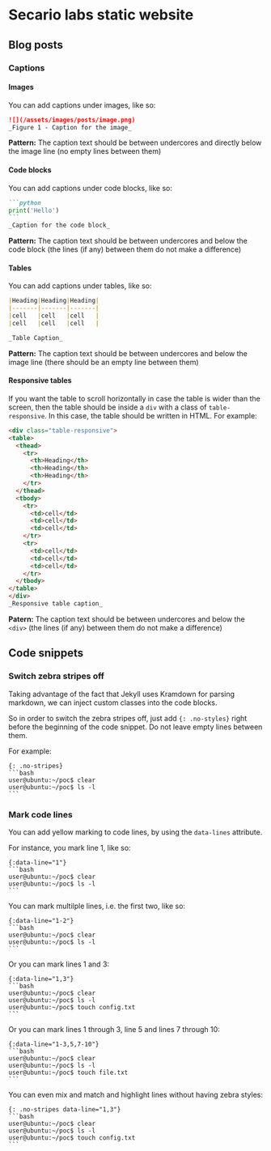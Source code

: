 # Secario labs static website

## Blog posts

### Captions

#### Images

You can add captions under images, like so:

```markdown
![](/assets/images/posts/image.png)
_Figure 1 - Caption for the image_
```

**Pattern:** The caption text should be between undercores and directly below the image line (no empty lines between them)

#### Code blocks

You can add captions under code blocks, like so:

`````markdown
```python
print('Hello')
```
_Caption for the code block_
`````

**Pattern:** The caption text should be between undercores and below the code block (the lines (if any) between them do not make a difference)

#### Tables

You can add captions under tables, like so:

```markdown
|Heading|Heading|Heading|
|-------|-------|-------|
|cell   |cell   |cell   |
|cell   |cell   |cell   |

_Table Caption_
```

**Pattern:** The caption text should be between undercores and below the image line (there should be an empty line between them)

#### Responsive tables

If you want the table to scroll horizontally in case the table is wider than the screen, then the table should be inside a `div` with a class of `table-responsive`. In this case, the table should be written in HTML. For example:

```markdown
<div class="table-responsive">
<table>
  <thead>
    <tr>
      <th>Heading</th>
      <th>Heading</th>
      <th>Heading</th>
    </tr>
  </thead>
  <tbody>
    <tr>
      <td>cell</td>
      <td>cell</td>
      <td>cell</td>
    </tr>
    <tr>
      <td>cell</td>
      <td>cell</td>
      <td>cell</td>
    </tr>
  </tbody>
</table>
</div>
_Responsive table caption_
```

**Patern:** The caption text should be between undercores and below the `<div>` (the lines (if any) between them do not make a difference)

## Code snippets

### Switch zebra stripes off

Taking advantage of the fact that Jekyll uses Kramdown for parsing markdown, we can inject custom classes into the code blocks.

So in order to switch the zebra stripes off, just add `{: .no-styles}` right before the beginning of the code snippet. Do not leave empty lines between them.

For example:

`````
{: .no-stripes}
```bash
user@ubuntu:~/poc$ clear
user@ubuntu:~/poc$ ls -l
```
`````

### Mark code lines

You can add yellow marking to code lines, by using the `data-lines` attribute.

For instance, you mark line 1, like so:

`````
{:data-line="1"}
```bash
user@ubuntu:~/poc$ clear
user@ubuntu:~/poc$ ls -l
```
`````

You can mark multilple lines, i.e. the first two, like so:

`````
{:data-line="1-2"}
```bash
user@ubuntu:~/poc$ clear
user@ubuntu:~/poc$ ls -l
```
`````

Or you can mark lines 1 and 3:

`````
{:data-line="1,3"}
```bash
user@ubuntu:~/poc$ clear
user@ubuntu:~/poc$ ls -l
user@ubuntu:~/poc$ touch config.txt
```
`````

Or you can mark lines 1 through 3, line 5 and lines 7 through 10:

`````
{:data-line="1-3,5,7-10"}
```bash
user@ubuntu:~/poc$ clear
user@ubuntu:~/poc$ ls -l
user@ubuntu:~/poc$ touch file.txt
```
`````

You can even mix and match and highlight lines without having zebra styles:

`````
{: .no-stripes data-line="1,3"}
```bash
user@ubuntu:~/poc$ clear
user@ubuntu:~/poc$ ls -l
user@ubuntu:~/poc$ touch config.txt
```